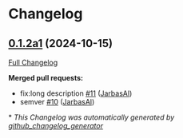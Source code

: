 # Changelog

## [0.1.2a1](https://github.com/OpenVoiceOS/skill-ovos-soundcloud/tree/0.1.2a1) (2024-10-15)

[Full Changelog](https://github.com/OpenVoiceOS/skill-ovos-soundcloud/compare/V0.0.1...0.1.2a1)

**Merged pull requests:**

- fix:long description [\#11](https://github.com/OpenVoiceOS/skill-ovos-soundcloud/pull/11) ([JarbasAl](https://github.com/JarbasAl))
- semver [\#10](https://github.com/OpenVoiceOS/skill-ovos-soundcloud/pull/10) ([JarbasAl](https://github.com/JarbasAl))



\* *This Changelog was automatically generated by [github_changelog_generator](https://github.com/github-changelog-generator/github-changelog-generator)*
